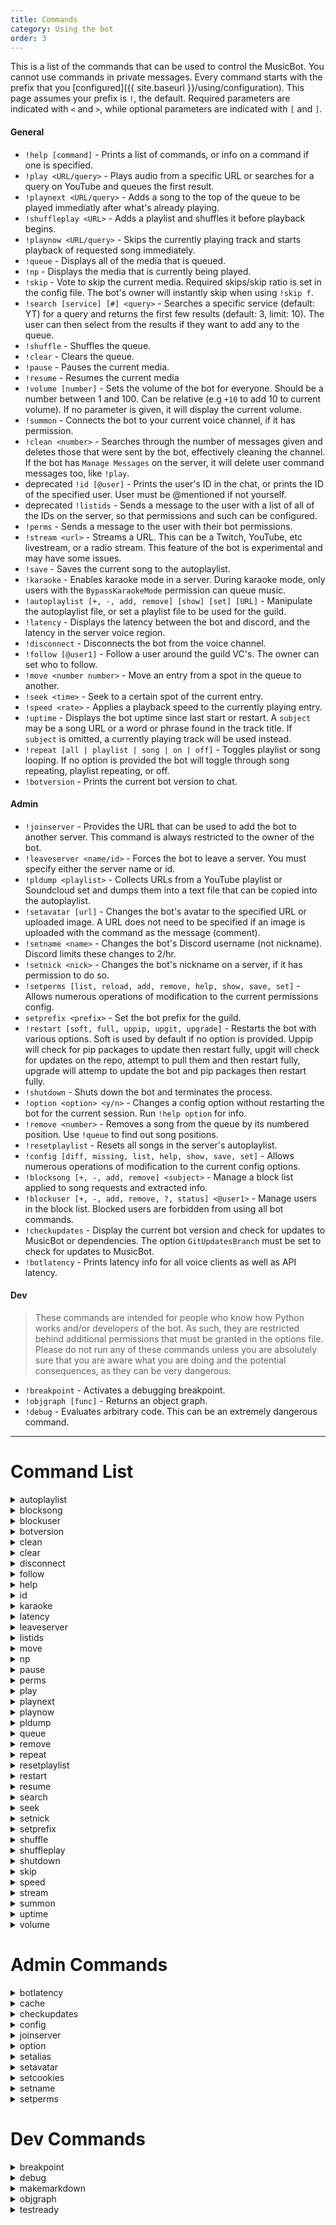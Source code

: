 ```yaml
---
title: Commands
category: Using the bot
order: 3
---
```


This is a list of the commands that can be used to control the MusicBot. You cannot use commands in private messages. Every command starts with the prefix that you [configured]({{ site.baseurl }}/using/configuration). This page assumes your prefix is `!`, the default. Required parameters are indicated with `<` and `>`, while optional parameters are indicated with `[` and `]`.

#### General

- `!help [command]` - Prints a list of commands, or info on a command if one is specified.
- `!play <URL/query>` - Plays audio from a specific URL or searches for a query on YouTube and queues the first result.
- `!playnext <URL/query>` - Adds a song to the top of the queue to be played immediatly after what's already playing.
- `!shuffleplay <URL>` - Adds a playlist and shuffles it before playback begins. 
- `!playnow <URL/query>` - Skips the currently playing track and starts playback of requested song immediately.
- `!queue` - Displays all of the media that is queued.
- `!np` - Displays the media that is currently being played.
- `!skip` - Vote to skip the current media. Required skips/skip ratio is set in the config file. The bot's owner will instantly skip when using `!skip f`.
- `!search [service] [#] <query>` - Searches a specific service (default: YT) for a query and returns the first few results (default: 3, limit: 10). The user can then select from the results if they want to add any to the queue.
- `!shuffle` - Shuffles the queue.
- `!clear` - Clears the queue.
- `!pause` - Pauses the current media.
- `!resume` - Resumes the current media
- `!volume [number]` - Sets the volume of the bot for everyone. Should be a number between 1 and 100. Can be relative (e.g `+10` to add 10 to current volume). If no parameter is given, it will display the current volume.
- `!summon` - Connects the bot to your current voice channel, if it has permission.
- `!clean <number>` - Searches through the number of messages given and deletes those that were sent by the bot, effectively cleaning the channel. If the bot has `Manage Messages` on the server, it will delete user command messages too, like `!play`.
- <span class="badge warn">deprecated</span> `!id [@user]` - Prints the user's ID in the chat, or prints the ID of the specified user. User must be @mentioned if not yourself.
- <span class="badge warn">deprecated</span> `!listids` - Sends a message to the user with a list of all of the IDs on the server, so that permissions and such can be configured.
- `!perms` - Sends a message to the user with their bot permissions.
- `!stream <url>` - Streams a URL. This can be a Twitch, YouTube, etc livestream, or a radio stream. This feature of the bot is experimental and may have some issues.
- `!save` - Saves the current song to the autoplaylist.
- `!karaoke` - Enables karaoke mode in a server. During karaoke mode, only users with the `BypassKaraokeMode` permission can queue music.
- `!autoplaylist [+, -, add, remove] [show] [set] [URL]` - Manipulate the autoplaylist file, or set a playlist file to be used for the guild.
- `!latency` - Displays the latency between the bot and discord, and the latency in the server voice region.
- `!disconnect` - Disconnects the bot from the voice channel.
- `!follow [@user1]` - Follow a user around the guild VC's. The owner can set who to follow. 
- `!move <number number>` - Move an entry from a spot in the queue to another.
- `!seek <time>` - Seek to a certain spot of the current entry. 
- `!speed <rate>` - Applies a playback speed to the currently playing entry. 
- `!uptime` - Displays the bot uptime since last start or restart. 
A `subject` may be a song URL or a word or phrase found in the track title.
If `subject` is omitted, a currently playing track will be used instead.
- `!repeat [all | playlist | song | on | off]` -   Toggles playlist or song looping.
If no option is provided the bot will toggle through song repeating, playlist repeating, or off.
- `!botversion` - Prints the current bot version to chat.


#### Admin

- `!joinserver` - Provides the URL that can be used to add the bot to another server. This command is always restricted to the owner of the bot.
- `!leaveserver <name/id>` - Forces the bot to leave a server. You must specify either the server name or id.
- `!pldump <playlist>` - Collects URLs from a YouTube playlist or Soundcloud set and dumps them into a text file that can be copied into the autoplaylist.
- `!setavatar [url]` - Changes the bot's avatar to the specified URL or uploaded image. A URL does not need to be specified if an image is uploaded with the command as the message (comment).
- `!setname <name>` - Changes the bot's Discord username (not nickname). Discord limits these changes to 2/hr.
- `!setnick <nick>` - Changes the bot's nickname on a server, if it has permission to do so.
- `!setperms [list, reload, add, remove, help, show, save, set]` - Allows numerous operations of modification to the current permissions config.
- `setprefix <prefix>` - Set the bot prefix for the guild.
- `!restart [soft, full, uppip, upgit, upgrade]` - Restarts the bot with various options. Soft is used by default if no option is provided.
Uppip will check for pip packages to update then restart fully, upgit will check for updates on the repo, attempt to pull them and then restart fully, upgrade will attemp to
update the bot and pip packages then restart fully.
- `!shutdown` - Shuts down the bot and terminates the process.
- `!option <option> <y/n>` - Changes a config option without restarting the bot for the current session. Run `!help option` for info.
- `!remove <number>` - Removes a song from the queue by its numbered position. Use `!queue` to find out song positions.
- `!resetplaylist` - Resets all songs in the server's autoplaylist.
- `!config [diff, missing, list, help, show, save, set]` - Allows numerous operations of modification to the current config options.
- `!blocksong [+, -, add, remove] <subject>` - Manage a block list applied to song requests and extracted info.
- `!blockuser [+, -, add, remove, ?, status] <@user1>` - Manage users in the block list.
Blocked users are forbidden from using all bot commands.
- `!checkupdates` - Display the current bot version and check for updates to MusicBot or dependencies.
The option `GitUpdatesBranch` must be set to check for updates to MusicBot.
- `!botlatency` -  Prints latency info for all voice clients as well as API latency.


#### Dev

> These commands are intended for people who know how Python works and/or developers of the bot. As such, they are restricted behind additional permissions that must be granted in the options file. Please do not run any of these commands unless you are absolutely sure that you are aware what you are doing and the potential consequences, as they can be very dangerous.

- `!breakpoint` - Activates a debugging breakpoint.
- `!objgraph [func]` - Returns an object graph.
- `!debug` - Evaluates arbitrary code. This can be an extremely dangerous command.

---


# Command List  

<details>
  <summary>autoplaylist</summary>
<strong>Example usage:</strong><br>  
{% highlight text %}
cmd_autoplaylist <add | remove> [URL]
    Adds or removes the specified song or currently playing song to/from the current playlist.

cmd_autoplaylist add all
    Adds the entire queue to the guilds playlist.

cmd_autoplaylist show
    Show a list of existing playlist files.

cmd_autoplaylist restart
    Reset the auto playlist queue, restarting at the first track unless randomized.

cmd_autoplaylist set <NAME>
    Set a playlist as default for this guild and reloads the guild auto playlist.

{% endhighlight %}
<strong>Description:</strong><br>  
Manage auto playlist files and per-guild settings.
</details>

<details>
  <summary>blocksong</summary>
<strong>Example usage:</strong><br>  
{% highlight text %}
cmd_blocksong <add | remove> [SUBJECT]

{% endhighlight %}
<strong>Description:</strong><br>  
Manage a block list applied to song requests and extracted song data.<br>
A subject may be a song URL or a word or phrase found in the track title.<br>
If subject is omitted, any currently playing track URL will be added instead.<br>
<br>
The song block list matches loosely, but is case-sensitive.<br>
This means adding 'Pie' will match 'cherry Pie' but not 'piecrust' in checks.<br>

</details>

<details>
  <summary>blockuser</summary>
<strong>Example usage:</strong><br>  
{% highlight text %}
cmd_blockuser add <@USER>
    Block a mentioned user.
cmd_blockuser remove <@USER>
    Unblock a mentioned user.
cmd_blockuser status <@USER>
    Show the block status of a mentioned user.
{% endhighlight %}
<strong>Description:</strong><br>  
Manage the users in the user block list.<br>
Blocked users are forbidden from using all bot commands.<br>

</details>

<details>
  <summary>botversion</summary>
<strong>Example usage:</strong><br>  
{% highlight text %}
cmd_botversion
{% endhighlight %}
<strong>Description:</strong><br>  
Display MusicBot version number in the chat.
</details>

<details>
  <summary>clean</summary>
<strong>Example usage:</strong><br>  
{% highlight text %}
cmd_clean [RANGE]
{% endhighlight %}
<strong>Description:</strong><br>  
Search for and remove bot messages and commands from the calling text channel.<br>
Optionally supply a number of messages to search through, 50 by default 500 max.<br>
This command may be slow if larger ranges are given.<br>

</details>

<details>
  <summary>clear</summary>
<strong>Example usage:</strong><br>  
{% highlight text %}
cmd_clear
{% endhighlight %}
<strong>Description:</strong><br>  
Removes all songs currently in the queue.
</details>

<details>
  <summary>disconnect</summary>
<strong>Example usage:</strong><br>  
{% highlight text %}
cmd_disconnect
{% endhighlight %}
<strong>Description:</strong><br>  
Force MusicBot to disconnect from the discord server.
</details>

<details>
  <summary>follow</summary>
<strong>Example usage:</strong><br>  
{% highlight text %}
cmd_follow
{% endhighlight %}
<strong>Description:</strong><br>  
Makes MusicBot follow a user when they change channels in a server.<br>

</details>

<details>
  <summary>help</summary>
<strong>Example usage:</strong><br>  
{% highlight text %}
cmd_help [COMMAND]
{% endhighlight %}
<strong>Description:</strong><br>  
Show usage and description of a command, or list all available commands.<br>

</details>

<details>
  <summary>id</summary>
<strong>Example usage:</strong><br>  
{% highlight text %}
cmd_id [@USER]
{% endhighlight %}
<strong>Description:</strong><br>  
Display your Discord User ID, or the ID of a mentioned user.<br>
This command is deprecated in favor of Developer Mode in Discord clients.<br>

</details>

<details>
  <summary>karaoke</summary>
<strong>Example usage:</strong><br>  
{% highlight text %}
cmd_karaoke
{% endhighlight %}
<strong>Description:</strong><br>  
Toggle karaoke mode on or off. While enabled, only karaoke members may queue songs.<br>
Groups with BypassKaraokeMode permission control which members are Karaoke members.<br>

</details>

<details>
  <summary>latency</summary>
<strong>Example usage:</strong><br>  
{% highlight text %}
cmd_latency
{% endhighlight %}
<strong>Description:</strong><br>  
Display API latency and Voice latency if MusicBot is connected.
</details>

<details>
  <summary>leaveserver</summary>
<strong>Example usage:</strong><br>  
{% highlight text %}
cmd_leaveserver <NAME | ID>
   Leave the discord server given by name or server ID.
{% endhighlight %}
<strong>Description:</strong><br>  
Force MusicBot to leave the given Discord server.<br>
Names are case-sensitive, so using an ID number is more reliable.<br>

</details>

<details>
  <summary>listids</summary>
<strong>Example usage:</strong><br>  
{% highlight text %}
cmd_listids [all | users | roles | channels]
{% endhighlight %}
<strong>Description:</strong><br>  
List the Discord IDs for the selected category.<br>
Returns all ID data by default, but one or more categories may be selected.<br>
This command is deprecated in favor of using Developer mode in Discord clients.<br>

</details>

<details>
  <summary>move</summary>
<strong>Example usage:</strong><br>  
{% highlight text %}
cmd_move <FROM> <TO>
    Move song at position FROM to position TO.

{% endhighlight %}
<strong>Description:</strong><br>  
Swap existing songs in the queue using their position numbers.<br>
Use the queue command to find track position numbers.<br>

</details>

<details>
  <summary>np</summary>
<strong>Example usage:</strong><br>  
{% highlight text %}
cmd_np
{% endhighlight %}
<strong>Description:</strong><br>  
Show information on what is currently playing.
</details>

<details>
  <summary>pause</summary>
<strong>Example usage:</strong><br>  
{% highlight text %}
cmd_pause
{% endhighlight %}
<strong>Description:</strong><br>  
Pause playback if a track is currently playing.
</details>

<details>
  <summary>perms</summary>
<strong>Example usage:</strong><br>  
{% highlight text %}
cmd_perms [@USER]
{% endhighlight %}
<strong>Description:</strong><br>  
Get a list of your permissions, or the permisions of the mentioned user.
</details>

<details>
  <summary>play</summary>
<strong>Example usage:</strong><br>  
{% highlight text %}
cmd_play <URL | SEARCH>
{% endhighlight %}
<strong>Description:</strong><br>  
Add a song to be played in the queue. If no song is playing or paused, playback will be started.<br>
<br>
You may supply a URL to a video or audio file or the URL of a service supported by yt-dlp.<br>
Playlist links will be extracted into multiple links and added to the queue.<br>
If you enter a non-URL, the input will be used as search criteria on youtube and the first result played.<br>
MusicBot also supports Spotify URIs and URLs, but audio is fetched from youtube regardless.<br>

</details>

<details>
  <summary>playnext</summary>
<strong>Example usage:</strong><br>  
{% highlight text %}
cmd_playnext <URL | SEARCH>
{% endhighlight %}
<strong>Description:</strong><br>  
A play command that adds the song as the next to play rather than last.<br>
Read help for the play command for information on supported inputs.<br>

</details>

<details>
  <summary>playnow</summary>
<strong>Example usage:</strong><br>  
{% highlight text %}
cmd_playnow <URL | SEARCH>
{% endhighlight %}
<strong>Description:</strong><br>  
A play command which skips any current song and plays immediately.<br>
Read help for the play command for information on supported inputs.<br>

</details>

<details>
  <summary>pldump</summary>
<strong>Example usage:</strong><br>  
{% highlight text %}
cmd_pldump <URL>
{% endhighlight %}
<strong>Description:</strong><br>  
Dump the individual urls of a playlist to a file.
</details>

<details>
  <summary>queue</summary>
<strong>Example usage:</strong><br>  
{% highlight text %}
cmd_queue [PAGE]
{% endhighlight %}
<strong>Description:</strong><br>  
Display information about the current player queue.<br>
Optional page number shows later entries in the queue.<br>

</details>

<details>
  <summary>remove</summary>
<strong>Example usage:</strong><br>  
{% highlight text %}
cmd_remove [POSITION]
{% endhighlight %}
<strong>Description:</strong><br>  
Remove a song from the queue, optionally at the given queue position.<br>
If the position is omitted, the song at the end of the queue is removed.<br>
Use the queue command to find position number of your track.<br>
However, positions of all songs are changed when a new song starts playing.<br>

</details>

<details>
  <summary>repeat</summary>
<strong>Example usage:</strong><br>  
{% highlight text %}
cmd_repeat [all | song | playlist | on | off]
{% endhighlight %}
<strong>Description:</strong><br>  
Toggles playlist or song looping.<br>
If no option is provided the current song will be repeated.<br>
If no option is provided and the song is already repeating, repeating will be turned off.<br>

</details>

<details>
  <summary>resetplaylist</summary>
<strong>Example usage:</strong><br>  
{% highlight text %}
cmd_resetplaylist
{% endhighlight %}
<strong>Description:</strong><br>  
Reset the auto playlist queue by copying it back into player memory.<br>
This command will be removed in a future version, replaced by the autoplaylist command(s).
</details>

<details>
  <summary>restart</summary>
<strong>Example usage:</strong><br>  
{% highlight text %}
cmd_restart [soft]
    Attempt to reload without process restart. The default option.

cmd_restart full
    Attempt to restart the entire MusicBot process, reloading everything.

cmd_restart uppip
    Full restart, but attempt to update pip packages before restart.

cmd_restart upgit
    Full restart, but update MusicBot source code with git first.

cmd_restart upgrade
    Attempt to update all dependency and source code before fully restarting.

{% endhighlight %}
<strong>Description:</strong><br>  
Attempts to restart the MusicBot in a number of different ways.<br>
With no option supplied, a `soft` restart is implied.<br>
It can be used to remotely update a MusicBot installation, but should be used with care.<br>
If you have a service manager, we recommend using it instead of this command for restarts.<br>

</details>

<details>
  <summary>resume</summary>
<strong>Example usage:</strong><br>  
{% highlight text %}
cmd_resume
{% endhighlight %}
<strong>Description:</strong><br>  
Resumes playback if the player was previously paused.
</details>

<details>
  <summary>search</summary>
<strong>Example usage:</strong><br>  
{% highlight text %}
cmd_search [SERVICE] [NUMBER] <QUERY>
    Search with service for a number of results with the search query.

cmd_search [NUMBER] "<QUERY>"
    Search youtube for query but get a custom number of results.
    Note: the double-quotes are required in this case.

{% endhighlight %}
<strong>Description:</strong><br>  
Search a supported service and select from results to add to queue.<br>
Service and number arguments can be omitted, default number is 3 results.<br>
Select from these services:<br>
- yt, youtube (default)<br>
- sc, soundcloud<br>
- yh, yahoo<br>

</details>

<details>
  <summary>seek</summary>
<strong>Example usage:</strong><br>  
{% highlight text %}
cmd_seek <TIME>
{% endhighlight %}
<strong>Description:</strong><br>  
Restarts the current song at the given time.<br>
If time starts with + or - seek will be relative to current playback time.<br>
Time should be given in seconds, fractional seconds are accepted.<br>
Due to codec specifics in ffmpeg, this may not be accurate.<br>

</details>

<details>
  <summary>setnick</summary>
<strong>Example usage:</strong><br>  
{% highlight text %}
cmd_setnick <NICK>
{% endhighlight %}
<strong>Description:</strong><br>  
Change the MusicBot's nickname.
</details>

<details>
  <summary>setprefix</summary>
<strong>Example usage:</strong><br>  
{% highlight text %}
cmd_setprefix <PREFIX>
{% endhighlight %}
<strong>Description:</strong><br>  
Override the default command prefix in the server.<br>
The option EnablePrefixPerGuild must be enabled first.
</details>

<details>
  <summary>shuffle</summary>
<strong>Example usage:</strong><br>  
{% highlight text %}
cmd_shuffle
{% endhighlight %}
<strong>Description:</strong><br>  
Shuffle all current tracks in the queue.
</details>

<details>
  <summary>shuffleplay</summary>
<strong>Example usage:</strong><br>  
{% highlight text %}
cmd_shuffleplay [URL]
{% endhighlight %}
<strong>Description:</strong><br>  
Play command that shuffles playlist entries before adding them to the queue.<br>

</details>

<details>
  <summary>shutdown</summary>
<strong>Example usage:</strong><br>  
{% highlight text %}
cmd_shutdown
{% endhighlight %}
<strong>Description:</strong><br>  
Disconnect from all voice channels and close the MusicBot process.
</details>

<details>
  <summary>skip</summary>
<strong>Example usage:</strong><br>  
{% highlight text %}
cmd_skip [force | f]
{% endhighlight %}
<strong>Description:</strong><br>  
Skip or vote to skip the current playing song.<br>
Members with InstaSkip permission may use force parameter to bypass voting.<br>
If LegacySkip option is enabled, the force parameter can be ignored.<br>

</details>

<details>
  <summary>speed</summary>
<strong>Example usage:</strong><br>  
{% highlight text %}
cmd_speed [RATE]
{% endhighlight %}
<strong>Description:</strong><br>  
Change the playback speed of the currently playing track only.<br>
The rate must be between 0.5 and 100.0 due to ffmpeg limits.<br>
Streaming playback does not support speed adjustments.<br>

</details>

<details>
  <summary>stream</summary>
<strong>Example usage:</strong><br>  
{% highlight text %}
cmd_stream <URL>
{% endhighlight %}
<strong>Description:</strong><br>  
Add a media URL to the queue as a Stream.<br>
The URL may be actual streaming media, like Twitch, Youtube, or a shoutcast like service.<br>
You can also use non-streamed media to play it without downloading it.<br>
Note: FFmpeg may drop the stream randomly or if connection hiccups happen.<br>

</details>

<details>
  <summary>summon</summary>
<strong>Example usage:</strong><br>  
{% highlight text %}
cmd_summon
{% endhighlight %}
<strong>Description:</strong><br>  
Tell MusicBot to join the channel you're in.
</details>

<details>
  <summary>uptime</summary>
<strong>Example usage:</strong><br>  
{% highlight text %}
cmd_uptime
{% endhighlight %}
<strong>Description:</strong><br>  
Displays the MusicBot uptime, or time since last start / restart.
</details>

<details>
  <summary>volume</summary>
<strong>Example usage:</strong><br>  
{% highlight text %}
cmd_volume [VOLUME]
{% endhighlight %}
<strong>Description:</strong><br>  
Set the output volume level of MusicBot from 1 to 100.<br>
Volume parameter allows a leading + or - for relative adjustments.<br>
The volume setting is retained until MusicBot is restarted.<br>

</details>

# Admin Commands  

<details>
  <summary>botlatency</summary>
<strong>Example usage:</strong><br>  
{% highlight text %}
cmd_botlatency
{% endhighlight %}
<strong>Description:</strong><br>  
Display latency information for Discord API and all connected voice clients.
</details>

<details>
  <summary>cache</summary>
<strong>Example usage:</strong><br>  
{% highlight text %}
cmd_cache <info | clear | update>
{% endhighlight %}
<strong>Description:</strong><br>  
Display information about cache storage or clear cache according to configured limits.<br>
Using update option will scan the cache for external changes before displaying details.
</details>

<details>
  <summary>checkupdates</summary>
<strong>Example usage:</strong><br>  
{% highlight text %}
cmd_checkupdates
{% endhighlight %}
<strong>Description:</strong><br>  
Display the current bot version and check for updates to MusicBot or dependencies.<br>

</details>

<details>
  <summary>config</summary>
<strong>Example usage:</strong><br>  
{% highlight text %}
cmd_config missing
    Shows help text about any missing config options.

cmd_config diff
    Lists the names of options which have been changed since loading config file.

cmd_config list
    List the available config options and their sections.

cmd_config reload
    Reload the options.ini file from disk.

cmd_config help <SECTION> <OPTION>
    Shows help text for a specific option.

cmd_config show <SECTION> <OPTION>
    Display the current value of the option.

cmd_config save <SECTION> <OPTION>
    Saves the current current value to the options file.

cmd_config set <SECTION> <OPTION> <VALUE>
    Validates the option and sets the config for the session, but not to file.

cmd_config reset <SECTION> <OPTION>
    Reset the option to it's default value.

{% endhighlight %}
<strong>Description:</strong><br>  
Manage options.ini configuration from within Discord.
</details>

<details>
  <summary>joinserver</summary>
<strong>Example usage:</strong><br>  
{% highlight text %}
cmd_joinserver
{% endhighlight %}
<strong>Description:</strong><br>  
Generate an invite link that can be used to add this bot to another server.
</details>

<details>
  <summary>option</summary>
<strong>Example usage:</strong><br>  
{% highlight text %}
cmd_option
{% endhighlight %}
<strong>Description:</strong><br>  
Deprecated command, use the config command instead.
</details>

<details>
  <summary>setalias</summary>
<strong>Example usage:</strong><br>  
{% highlight text %}
cmd_setalias + <ALIAS> <CMD> [ARGS]
    Add an new alias with optional arguments.

cmd_setalias - <ALIAS>
    Remove an alias with the given name.
cmd_setalias <save | load>
    Reload or save aliases from/to the config file.
{% endhighlight %}
<strong>Description:</strong><br>  
Allows management of aliases from discord. To see aliases use the help command.
</details>

<details>
  <summary>setavatar</summary>
<strong>Example usage:</strong><br>  
{% highlight text %}
cmd_setavatar [URL]
{% endhighlight %}
<strong>Description:</strong><br>  
Change MusicBot's avatar.<br>
Attaching a file and omitting the url parameter also works.<br>

</details>

<details>
  <summary>setcookies</summary>
<strong>Example usage:</strong><br>  
{% highlight text %}
cmd_setcookies
    Update the cookies.txt file using a cookies.txt attachment.
cmd_setcookies [off | on]
    Enable or disable cookies.txt file without deleting it.
{% endhighlight %}
<strong>Description:</strong><br>  
Allows management of the cookies feature in yt-dlp.<br>
When updating cookies, you must upload a file named cookies.txt<br>
If cookies are disabled, uploading will enable the feature.<br>
Uploads will delete existing cookies, including disabled cookies file.<br>
<br>
WARNING:<br>
  Copying cookies can risk exposing your personal information or accounts,<br>
  and may result in account bans or theft if you are not careful.<br>
  It is not recommended due to these risks, and you should not use this<br>
  feature if you do not understand how to avoid the risks.
</details>

<details>
  <summary>setname</summary>
<strong>Example usage:</strong><br>  
{% highlight text %}
cmd_setname <NAME>
{% endhighlight %}
<strong>Description:</strong><br>  
Change the bot's username on discord.Note: The API may limit name changes to twice per hour.
</details>

<details>
  <summary>setperms</summary>
<strong>Example usage:</strong><br>  
{% highlight text %}
cmd_setperms list
    Show loaded groups and list permission options.

cmd_setperms reload
    Reloads permissions from the permissions.ini file.

cmd_setperms add <GROUP>
    Add new group with defaults.

cmd_setperms remove <GROUP>
    Remove existing group.

cmd_setperms help <PERMISSION>
    Show help text for the permission option.

cmd_setperms show <GROUP> <PERMISSION>
    Show permission value for given group and permission.

cmd_setperms save <GROUP>
    Save permissions group to file.

cmd_setperms set <GROUP> <PERMISSION> [VALUE]
    Set permission value for the group.

{% endhighlight %}
<strong>Description:</strong><br>  
Manage permissions.ini configuration from within discord.
</details>

# Dev Commands  

<details>
  <summary>breakpoint</summary>
<strong>Example usage:</strong><br>  
{% highlight text %}
cmd_breakpoint
{% endhighlight %}
<strong>Description:</strong><br>  
This command issues a log at level CRITICAL, but does nothing else.<br>
Can be used to manually pin-point events in the MusicBot log file.<br>

</details>

<details>
  <summary>debug</summary>
<strong>Example usage:</strong><br>  
{% highlight text %}
cmd_debug [PYCODE]

{% endhighlight %}
<strong>Description:</strong><br>  
This command will execute arbitrary python code in the command scope.<br>
First eval() is attempted, if exceptions are thrown exec() is tried next.<br>
If eval is successful, it's return value is displayed.<br>
If exec is successful, a value can be set to local variable `result` and that value will be returned.<br>
<br>
Multi-line code can be executed if wrapped in code-block.<br>
Otherwise only a single line may be executed.<br>
<br>
This command may be removed in a future version, and is used by developers to debug MusicBot behaviour.<br>
The danger of this command cannot be understated. Do not use it or give access to it if you do not understand the risks!<br>

</details>

<details>
  <summary>makemarkdown</summary>
<strong>Example usage:</strong><br>  
{% highlight text %}
cmd_makemarkdown < opts | perms | help >
{% endhighlight %}
<strong>Description:</strong><br>  
Create 'markdown' for options, permissions, or commands from the code.<br>
The output is used to update github pages and is thus unsuitable for normal reference use.
</details>

<details>
  <summary>objgraph</summary>
<strong>Example usage:</strong><br>  
{% highlight text %}
cmd_objgraph
    View most common types reported by objgraph.

cmd_objgraph growth
    View limited objgraph.show_growth() output.

cmd_objgraph leaks
    View most common types of leaking objects.

cmd_objgraph leakstats
    View typestats of leaking objects.

cmd_objgraph [objgraph.function(...)]
    Evaluate the given function and args on objgraph.

{% endhighlight %}
<strong>Description:</strong><br>  
Interact with objgraph, if it is installed, to gain insight into memory usage.<br>
You can pass an arbitrary method with arguments (but no spaces!) that is a member of objgraph.<br>
Since this method evaluates arbitrary code, it is considered dangerous like the debug command.<br>

</details>

<details>
  <summary>testready</summary>
<strong>Example usage:</strong><br>  
{% highlight text %}
cmd_testready
{% endhighlight %}
<strong>Description:</strong><br>  
Command used for testing. It prints a list of commands which can be verified by a test suite.
</details>

